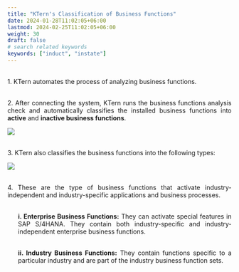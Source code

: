 ```yaml
---
title: "KTern's Classification of Business Functions"
date: 2024-01-28T11:02:05+06:00
lastmod: 2024-02-25T11:02:05+06:00
weight: 30
draft: false
# search related keywords
keywords: ["induct", "instate"]
---
```

<div style='text-align: justify;'>

</br>1. KTern automates the process of analyzing business functions. 

</br>2. After connecting the system, KTern runs the business functions analysis check and automatically classifies the installed business functions into **active** and **inactive business functions**. 

![](https://storage.googleapis.com/ktern-public-files/product-documentation/Digital%20Maps/36_ii_active_and_inactive_business_functions_business_function_analysis_process_assessment_digital_maps.png)

</br>3. KTern also classifies the business functions into the following types:

![](https://storage.googleapis.com/ktern-public-files/product-documentation/Digital%20Maps/35_business_function_analysis_process_assessment_digital_maps.png)

</br>4. These are the type of business functions that activate industry-independent and industry-specific applications and business processes.
<ul>

</br>**i. Enterprise Business Functions:** They can activate special features in SAP S/4HANA. They contain both industry-specific and industry-independent enterprise business functions.

</br>**ii. Industry Business Functions:** They contain functions specific to a particular industry and are part of the industry business function sets.

</ul>
</div>